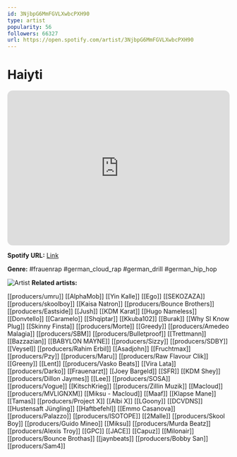 ```yaml
---
id: 3NjbpG6MmFGVLXwbcPXH90
type: artist
popularity: 56
followers: 66327
url: https://open.spotify.com/artist/3NjbpG6MmFGVLXwbcPXH90
---
```

# Haiyti

<iframe style="border-radius:12px" src="https://open.spotify.com/embed/artist/3NjbpG6MmFGVLXwbcPXH90" width="100%" height="352" frameBorder="0" allowfullscreen="" allow="autoplay; clipboard-write; encrypted-media; fullscreen; picture-in-picture" loading="lazy"></iframe>

**Spotify URL:** [Link](https://open.spotify.com/artist/3NjbpG6MmFGVLXwbcPXH90)

**Genre:**  #frauenrap #german_cloud_rap #german_drill #german_hip_hop

![Artist](https://i.scdn.co/image/ab6761610000e5eb2b38a3b9a27030af33128bf9)
**Related artists:**

[[producers/umru]]
[[AlphaMob]]
[[Yin Kalle]]
[[Ego]]
[[SEKOZAZA]]
[[producers/skoolboy]]
[[Kaisa Natron]]
[[producers/Bounce Brothers]]
[[producers/Eastside]]
[[Jush]]
[[KDM Karat]]
[[Hugo Nameless]]
[[Donvtello]]
[[Caramelo]]
[[Shqiptar]]
[[Kkuba102]]
[[Burak]]
[[Why Sl Know Plug]]
[[Skinny Finsta]]
[[producers/Morte]]
[[Greedy]]
[[producers/Amedeo Malagia]]
[[producers/SBM]]
[[producers/Bulletproof]]
[[Trettmann]]
[[Bazzazian]]
[[BABYLON MAYNE]]
[[producers/Sizzy]]
[[producers/SDBY]]
[[Veysel]]
[[producers/Rahim Erbil]]
[[Asadjohn]]
[[Fruchtmax]]
[[producers/Pzy]]
[[producers/Maru]]
[[producers/Raw Flavour Clik]]
[[Greeny]]
[[Lent]]
[[producers/Vasko Beats]]
[[Vira Lata]]
[[producers/Darko]]
[[Frauenarzt]]
[[Joey Bargeld]]
[[SFR]]
[[KDM Shey]]
[[producers/Dillon Jaymes]]
[[Lee]]
[[producers/SOSA]]
[[producers/Vogue]]
[[KitschKrieg]]
[[producers/Zillin Muzik]]
[[Macloud]]
[[producers/MVLIGNXM]]
[[Miksu - Macloud]]
[[Maaf]]
[[Klapse Mane]]
[[Tamas]]
[[producers/Project X]]
[[Albi X]]
[[LGoony]]
[[DCVDNS]]
[[Hustensaft Jüngling]]
[[Haftbefehl]]
[[Emmo Casanova]]
[[producers/Palazzo]]
[[producers/ISOTOPE]]
[[2Malle]]
[[producers/Skool Boy]]
[[producers/Guido Mineo]]
[[Miksu]]
[[producers/Murda Beatz]]
[[producers/Alexis Troy]]
[[GPC]]
[[JACE]]
[[Capuz]]
[[Milonair]]
[[producers/Bounce Brothas]]
[[jaynbeats]]
[[producers/Bobby San]]
[[producers/Sam4]]
